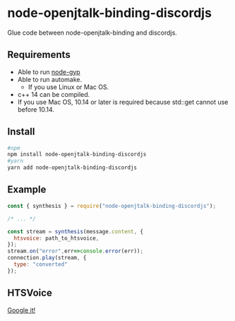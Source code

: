 # node-openjtalk-binding-discordjs
Glue code between node-openjtalk-binding and discordjs.

## Requirements
- Able to run [node-gyp](https://github.com/nodejs/node-gyp#installation)
- Able to run automake.
  - If you use Linux or Mac OS.
- c++ 14 can be compiled. 
- If you use Mac OS, 10.14 or later is required because std::get cannot use before 10.14.

## Install
```sh
#npm
npm install node-openjtalk-binding-discordjs
#yarn
yarn add node-openjtalk-binding-discordjs
```

## Example
```js
const { synthesis } = require("node-openjtalk-binding-discordjs");

/* ... */

const stream = synthesis(message.content, {
  htsvoice: path_to_htsvoice,
});
stream.on("error",err=>console.error(err));
connection.play(stream, {
  type: "converted"
});
```

## HTSVoice
[Google it!](https://www.google.com/search?q=htsvoice)